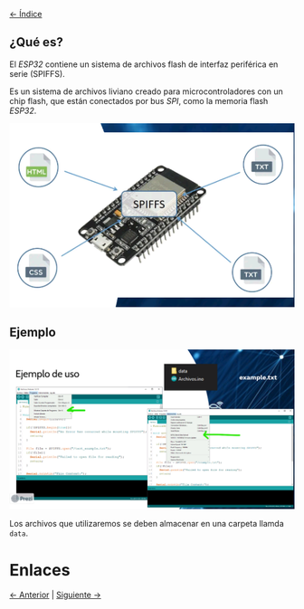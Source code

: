 [<- Índice](../Internet%20of%20Things%20(IoT).md)

## ¿Qué es?

El *ESP32* contiene un sistema de archivos flash de interfaz periférica en serie (SPIFFS).

Es un sistema de archivos liviano creado para microcontroladores con un chip flash, que están conectados por bus *SPI*, como la memoria flash *ESP32*.

![spiffs.png](imagenes/spiffs.png)

## Ejemplo

![usoSpiffs.png](imagenes/usoSpiffs.png)

Los archivos que utilizaremos se deben almacenar en una carpeta llamda `data`.

# Enlaces

[<- Anterior](Protocolos%20de%20mensajeria%20(HTTP).md) | [Siguiente ->](Codigos%20b%C3%A1sicos%20HTTP.md)
